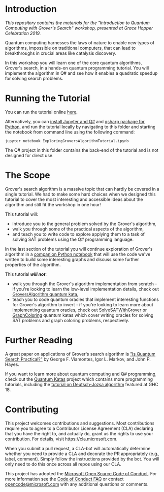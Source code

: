 # Introduction

_This repository contains the materials for the "Introduction to Quantum Computing with Grover's Search" workshop, presented at Grace Hopper Celebration 2019._

Quantum computing harnesses the laws of nature to enable new types of algorithms, impossible on traditional computers, that can lead to breakthroughs in crucial areas like catalysis discovery. 
 
In this workshop you will learn one of the core quantum algorithms, Grover's search, in a hands-on quantum programming tutorial. You will implement the algorithm in Q# and see how it enables a quadratic speedup for solving search problems.

# Running the Tutorial

You can run the tutorial online [here](https://mybinder.org/v2/gh/microsoft/GHC19-GroverSearch/master?filepath=/ExploringGroversAlgorithm/ExploringGroversAlgorithmTutorial.ipynb). 

Alternatively, you can [install Jupyter and Q#](https://docs.microsoft.com/quantum/install-guide/jupyter) and 
[qsharp package for Python](https://docs.microsoft.com/quantum/install-guide/python), 
and run the tutorial locally by navigating to this folder and starting the notebook from command line using the following command:

    jupyter notebook ExploringGroversAlgorithmTutorial.ipynb

The Q# project in this folder contains the back-end of the tutorial and is not designed for direct use.

# The Scope

Grover's search algorithm is a massive topic that can hardly be covered in a single tutorial. 
We had to make some hard choices when we designed this tutorial to cover the most interesting and accessible ideas about the algorithm and still fit the workshop in one hour! 

This tutorial will:
* introduce you to the general problem solved by the Grover's algorithm,
* walk you through some of the practical aspects of the algorithm,
* and teach you to write code to explore applying them to a task of solving SAT problems using the Q# programming language.

In the last section of the tutorial you will continue exploration of Grover's algorithm in a [companion Python notebook](./ExploringGroversAlgorithm/VisualizingGroversAlgorithm.ipynb) that will 
use the code we've written to build some interesting graphs and discuss some further properties of the algorithm.

This tutorial ***will not***:
* walk you through the Grover's algorithm implementation from scratch - 
  if you're looking to learn the low-level implementation details, check out [GroversAlgorithm quantum kata](https://github.com/microsoft/QuantumKatas/tree/master/GroversAlgorithm),
* teach you to code quantum oracles that implement interesting functions for Grover's algorithm to invert - 
  if you're looking to learn more about implementing quantum oracles, check out [SolveSATWithGrover](https://github.com/microsoft/QuantumKatas/tree/master/SolveSATWithGrover) 
  or [GraphColoring](https://github.com/microsoft/QuantumKatas/tree/master/GraphColoring) quantum katas which cover writing oracles for solving SAT problems and graph coloring problems, respectively.

# Further Reading

A great paper on applications of Grover's search algorithm is ["Is Quantum Search Practical?"](https://web.eecs.umich.edu/~imarkov/pubs/jour/cise05-grov.pdf) by George F. Viamontes, Igor L. Markov, and John P. Hayes.

If you want to learn more about quantum computing and Q# programming, check out the [Quantum Katas](https://github.com/Microsoft/QuantumKatas) project which contains more programming tutorials, including the [tutorial on Deutsch-Jozsa algorithm](https://github.com/microsoft/QuantumKatas/tree/master/tutorials/DeutschJozsaAlgorithm) featured at GHC 18.

# Contributing

This project welcomes contributions and suggestions.  Most contributions require you to agree to a
Contributor License Agreement (CLA) declaring that you have the right to, and actually do, grant us
the rights to use your contribution. For details, visit https://cla.microsoft.com.

When you submit a pull request, a CLA-bot will automatically determine whether you need to provide
a CLA and decorate the PR appropriately (e.g., label, comment). Simply follow the instructions
provided by the bot. You will only need to do this once across all repos using our CLA.

This project has adopted the [Microsoft Open Source Code of Conduct](https://opensource.microsoft.com/codeofconduct/).
For more information see the [Code of Conduct FAQ](https://opensource.microsoft.com/codeofconduct/faq/) or
contact [opencode@microsoft.com](mailto:opencode@microsoft.com) with any additional questions or comments.
